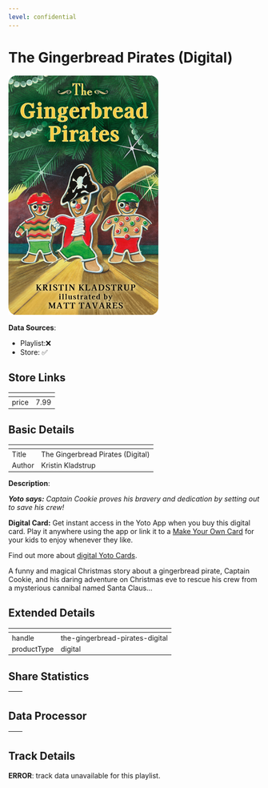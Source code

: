 ```yaml
---
level: confidential
---
```

# The Gingerbread Pirates (Digital)

![card_[cmRdF].png](../../img/cards/card_[cmRdF].png)

**Data Sources**: 

- Playlist:❌
- Store: ✅


## Store Links

| <!-- --> | <!-- --> |
| - | - |
| price | 7.99 |


## Basic Details

| <!-- --> | <!-- --> |
| - | - |
| Title | The Gingerbread Pirates (Digital) |
| Author | Kristin Kladstrup |

**Description**:

_**Yoto says:** Captain Cookie proves his bravery and dedication by setting out to save his crew!_

**Digital Card:** Get instant access in the Yoto App when you buy this digital card. Play it anywhere using the app or link it to a [Make Your Own Card](/pages/myo) for your kids to enjoy whenever they like.  
  
Find out more about [digital Yoto Cards](/blogs/yoto-journal/what-are-digital-yoto-cards).

A funny and magical Christmas story about a gingerbread pirate, Captain Cookie, and his daring adventure on Christmas eve to rescue his crew from a mysterious cannibal named Santa Claus…


## Extended Details

| <!-- --> | <!-- --> |
| - | - |
| handle | the-gingerbread-pirates-digital |
| productType | digital |


## Share Statistics

| <!-- --> | <!-- --> |
| - | - |


## Data Processor

| <!-- --> | <!-- --> |
| - | - |


## Track Details

**ERROR**: track data unavailable for this playlist.
